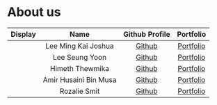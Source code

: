 # About us

| Display |         Name          |               Github Profile               |             Portfolio              |
|---------|:---------------------:|:------------------------------------------:|:----------------------------------:|
| ![]()   |  Lee Ming Kai Joshua  |  [Github](https://github.com/b1inmeister)  |  [Portfolio](team/b1inmeister.md)  |
| ![]()   |    Lee Seung Yoon     |    [Github](https://github.com/LEESY02)    |    [Portfolio](team/LEESY02.md)    |
| ![]()   |    Himeth Thewmika    |  [Github](https://github.com/himethcodes)  |  [Portfolio](team/himethcodes.md)  |
| ![]()   | Amir Husaini Bin Musa | [Github](https://github.com/amirhusaini06) | [Portfolio](team/amirhusaini06.md) |
| ![]()   |     Rozalie Smit      |  [Github](https://github.com/rozaliesmit)  |  [Portfolio](team/rozaliesmit.md)  |
